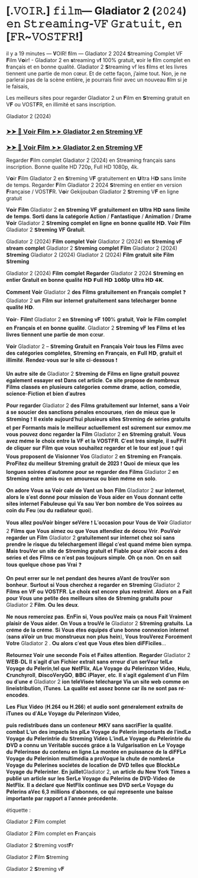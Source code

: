 # [.𝚅𝙾𝙸𝚁.] 𝚏𝚒𝚕𝚖— Gladiator 2 (𝟸𝟶𝟸𝟺) 𝚎𝚗 𝚂𝚝𝚛𝚎𝚊𝚖𝚒𝚗𝚐-𝚅𝙵 𝙶𝚛𝚊𝚝𝚞𝚒𝚝, 𝚎𝚗 [𝙵𝚁~𝚅𝙾𝚂𝚃𝙵𝚁!]

il y a 19 minutes — 𝐕OIR! 𝐟ilm — Gladiator 2 2024 𝗦treaming Complet VF 𝐅ilm V𝗼ir! - Gladiator 2 en 𝐬treaming v𝐟 100% gratuit, 𝐯oir le 𝐟ilm complet en 𝐟rançais et en bonne qualité. Gladiator 2 𝗦treaming vf les 𝐟ilms et les livres tiennent une partie de mon cœur. Et de cette façon, j’aime tout. Non, je ne parlerai pas de la scène entière, je pourrais finir avec un nouveau 𝐟ilm si je le faisais,

Les meilleurs sites pour regarder Gladiator 2 un 𝐅ilm en 𝗦treming gratuit en V𝐅 ou VOST𝐅R, en illimité et sans inscription.

Gladiator 2 (2024)

### [➤➤ 📱 V𝗼ir 𝐅ilm ➤➤ Gladiator 2 en 𝗦treming V𝐅](https://t.co/tuo84GFMIz)

### [➤➤ 📱 V𝗼ir 𝐅ilm ➤➤ Gladiator 2 en 𝗦treming V𝐅](https://t.co/tuo84GFMIz)

Regarder 𝐅ilm complet Gladiator 2 (2024) en Streaming français sans inscription. Bonne qualite HD 720p, Full HD 1080p, 4k.

V𝗼ir 𝐅ilm Gladiator 2 en 𝗦treming V𝐅 gratuitement en 𝗨ltra H𝗗 sans limite de temps. Regarder 𝐅ilm Gladiator 2 2024 𝗦treming en entier en version 𝐅rançaise / VOST𝐅R. V𝗼ir Gekijouban Gladiator 2 𝗦treming V𝐅 en ligne gratuit

𝐕𝗼𝐢𝐫 𝐅𝐢𝐥𝐦 Gladiator 2 𝐞𝐧 𝗦𝐭𝐫𝐞𝐦𝐢𝐧𝐠 𝐕𝐅 𝐠𝐫𝐚𝐭𝐮𝐢𝐭𝐞𝐦𝐞𝐧𝐭 𝐞𝐧 𝗨𝐥𝐭𝐫𝐚 𝐇𝗗 𝐬𝐚𝐧𝐬 𝐥𝐢𝐦𝐢𝐭𝐞 𝐝𝐞 𝐭𝐞𝐦𝐩𝐬. 𝐒𝐨𝐫𝐭𝐢 𝐝𝐚𝐧𝐬 𝐥𝐚 𝐜𝐚𝐭𝐞́𝐠𝐨𝐫𝐢𝐞 𝐀𝐜𝐭𝐢𝐨𝐧 / 𝐅𝐚𝐧𝐭𝐚𝐬𝐭𝐢𝐪𝐮𝐞 / 𝐀𝐧𝐢𝐦𝐚𝐭𝐢𝐨𝐧 / 𝐃𝐫𝐚𝐦𝐞 𝐕𝗼𝐢𝐫 Gladiator 2 𝗦𝐭𝐫𝐞𝐦𝐢𝐧𝐠 𝐜𝐨𝐦𝐩𝐥𝐞𝐭 𝐞𝐧 𝐥𝐢𝐠𝐧𝐞 𝐞𝐧 𝐛𝐨𝐧𝐧𝐞 𝐪𝐮𝐚𝐥𝐢𝐭𝐞́ 𝐇𝗗. 𝐕𝗼𝐢𝐫 𝐅𝐢𝐥𝐦 Gladiator 2 𝗦𝐭𝐫𝐞𝐦𝐢𝐧𝐠 𝐕𝐅 𝐆𝐫𝐚𝐭𝐮𝐢𝐭.

Gladiator 2 (2024) 𝐅𝐢𝐥𝐦 𝐜𝐨𝐦𝐩𝐥𝐞𝐭 𝐕𝗼𝐢𝐫 Gladiator 2 (2024) 𝐞𝐧 𝗦𝐭𝐫𝐞𝐦𝐢𝐧𝐠 𝐯𝐅 𝐬𝐭𝐫𝐞𝐚𝐦 𝐜𝐨𝐦𝐩𝐥𝐞𝐭 Gladiator 2 𝗦𝐭𝐫𝐞𝐦𝐢𝐧𝐠 𝐜𝐨𝐦𝐩𝐥𝐞𝐭 𝐅𝐢𝐥𝐦 Gladiator 2 (2024) 𝗦𝐭𝐫𝐞𝐦𝐢𝐧𝐠 Gladiator 2 (2024) Gladiator 2 (2024) 𝐅𝐢𝐥𝐦 𝐠𝐫𝐚𝐭𝐮𝐢𝐭 𝐬𝐢𝐭𝐞 𝐅𝐢𝐥𝐦 𝗦𝐭𝐫𝐞𝐦𝐢𝐧𝐠 

Gladiator 2 (2024) 𝐅𝐢𝐥𝐦 𝐜𝐨𝐦𝐩𝐥𝐞𝐭 𝐑𝐞𝐠𝐚𝐫𝐝𝐞𝐫  Gladiator 2 2024 𝗦𝐭𝐫𝐞𝐦𝐢𝐧𝐠 𝐞𝐧 𝐞𝐧𝐭𝐢𝐞𝐫 𝐆𝐫𝐚𝐭𝐮𝐢𝐭 𝐞𝐧 𝐛𝐨𝐧𝐧𝐞 𝐪𝐮𝐚𝐥𝐢𝐭𝐞́ 𝐇𝗗 𝗙𝐮𝐥𝐥 𝐇𝗗 𝟭𝟬𝟖𝟎𝐩 𝗨𝐥𝐭𝐫𝐚 𝐇𝗗 𝟰𝗞.

𝐂𝐨𝐦𝐦𝐞𝐧𝐭 𝐕𝗼𝐢𝐫 Gladiator 2 𝐝𝐞𝐬 𝐅𝐢𝐥𝐦𝐬 𝐠𝐫𝐚𝐭𝐮𝐢𝐭𝐞𝐦𝐞𝐧𝐭 𝐞𝐧 𝐅𝐫𝐚𝐧𝐜̧𝐚𝐢𝐬 𝐜𝐨𝐦𝐩𝐥𝐞𝐭 ❓ Gladiator 2 𝐮𝐧 𝐅𝐢𝐥𝐦 𝐬𝐮𝐫 𝐢𝐧𝐭𝐞𝐫𝐧𝐞𝐭 𝐠𝐫𝐚𝐭𝐮𝐢𝐭𝐞𝐦𝐞𝐧𝐭 𝐬𝐚𝐧𝐬 𝐭𝐞́𝐥𝐞́𝐜𝐡𝐚𝐫𝐠𝐞𝐫 𝐛𝐨𝐧𝐧𝐞 𝐪𝐮𝐚𝐥𝐢𝐭𝐞́ 𝐇𝗗.

𝐕𝗼𝐢𝐫- 𝐅𝐢𝐥𝐦❗ Gladiator 2 𝐞𝐧 𝗦𝐭𝐫𝐞𝐦𝐢𝐧𝐠 𝐯𝐅 𝟏𝟎𝟎% 𝐠𝐫𝐚𝐭𝐮𝐢𝐭, 𝐕𝗼𝐢𝐫 𝐥𝐞 𝐅𝐢𝐥𝐦 𝐜𝐨𝐦𝐩𝐥𝐞𝐭 𝐞𝐧 𝐅𝐫𝐚𝐧𝐜̧𝐚𝐢𝐬 𝐞𝐭 𝐞𝐧 𝐛𝐨𝐧𝐧𝐞 𝐪𝐮𝐚𝐥𝐢𝐭𝐞́. Gladiator 2 𝗦𝐭𝐫𝐞𝐦𝐢𝐧𝐠 𝐯𝐅 𝐥𝐞𝐬 𝐅𝐢𝐥𝐦𝐬 𝐞𝐭 𝐥𝐞𝐬 𝐥𝐢𝐯𝐫𝐞𝐬 𝐭𝐢𝐞𝐧𝐧𝐞𝐧𝐭 𝐮𝐧𝐞 𝐩𝐚𝐫𝐭𝐢𝐞 𝐝𝐞 𝐦𝐨𝐧 𝐜œ𝐮𝐫.

𝐕𝗼𝐢𝐫 Gladiator 2 – 𝗦𝐭𝐫𝐞𝐦𝐢𝐧𝐠 𝐆𝐫𝐚𝐭𝐮𝐢𝐭 𝐞𝐧 𝐅𝐫𝐚𝐧𝐜̧𝐚𝐢𝐬 𝐕𝗼𝐢𝐫 𝐭𝐨𝐮𝐬 𝐥𝐞𝐬 𝐅𝐢𝐥𝐦𝐬 𝐚𝐯𝐞𝐜 𝐝𝐞𝐬 𝐜𝐚𝐭𝐞́𝐠𝐨𝐫𝐢𝐞𝐬 𝐜𝐨𝐦𝐩𝐥𝐞̀𝐭𝐞𝐬, 𝗦𝐭𝐫𝐞𝐦𝐢𝐧𝐠 𝐞𝐧 𝐅𝐫𝐚𝐧𝐜̧𝐚𝐢𝐬, 𝐞𝐧 𝗙𝐮𝐥𝐥 𝐇𝗗, 𝐠𝐫𝐚𝐭𝐮𝐢𝐭 𝐞𝐭 𝐢𝐥𝐥𝐢𝐦𝐢𝐭𝐞́. 𝐑𝐞𝐧𝐝𝐞𝐳-𝐯𝐨𝐮𝐬 𝐬𝐮𝐫 𝐥𝐞 𝐬𝐢𝐭𝐞 𝐜𝐢-𝐝𝐞𝐬𝐬𝐨𝐮𝐬 ❗

𝐔𝐧 𝐚𝐮𝐭𝐫𝐞 𝐬𝐢𝐭𝐞 𝐝𝐞 Gladiator 2 𝗦𝐭𝐫𝐞𝐦𝐢𝐧𝐠 𝐝𝐞 𝐅𝐢𝐥𝐦𝐬 𝐞𝐧 𝐥𝐢𝐠𝐧𝐞 𝐠𝐫𝐚𝐭𝐮𝐢𝐭 𝐩𝐨𝐮𝐯𝐞𝐳 𝐞́𝐠𝐚𝐥𝐞𝐦𝐞𝐧𝐭 𝐞𝐬𝐬𝐚𝐲𝐞𝐫 𝐞𝐬𝐭 𝐃𝐚𝐧𝐬 𝐜𝐞𝐭 𝐚𝐫𝐭𝐢𝐜𝐥𝐞. 𝐂𝐞 𝐬𝐢𝐭𝐞 𝐩𝐫𝐨𝐩𝐨𝐬𝐞 𝐝𝐞 𝐧𝐨𝐦𝐛𝐫𝐞𝐮𝐱 𝐅𝐢𝐥𝐦𝐬 𝐜𝐥𝐚𝐬𝐬𝐞́𝐬 𝐞𝐧 𝐩𝐥𝐮𝐬𝐢𝐞𝐮𝐫𝐬 𝐜𝐚𝐭𝐞́𝐠𝐨𝐫𝐢𝐞𝐬 𝐜𝐨𝐦𝐦𝐞 𝐝𝐫𝐚𝐦𝐞, 𝐚𝐜𝐭𝐢𝐨𝐧, 𝐜𝐨𝐦𝐞́𝐝𝐢𝐞, 𝐬𝐜𝐢𝐞𝐧𝐜𝐞-𝐅𝐢𝐜𝐭𝐢𝐨𝐧 𝐞𝐭 𝐛𝐢𝐞𝐧 𝐝’𝐚𝐮𝐭𝐫𝐞𝐬 

𝐏𝐨𝐮𝐫 𝐫𝐞𝐠𝐚𝐫𝐝𝐞𝐫 Gladiator 2 𝐝𝐞𝐬 𝐅𝐢𝐥𝐦𝐬 𝐠𝐫𝐚𝐭𝐮𝐢𝐭𝐞𝐦𝐞𝐧𝐭 𝐬𝐮𝐫 𝐈𝐧𝐭𝐞𝐫𝐧𝐞𝐭, 𝐬𝐚𝐧𝐬 𝐚 𝐕𝗼𝐢𝐫 𝐚̀ 𝐬𝐞 𝐬𝐨𝐮𝐜𝐢𝐞𝐫 𝐝𝐞𝐬 𝐬𝐚𝐧𝐜𝐭𝐢𝐨𝐧𝐬 𝐩𝐞́𝐧𝐚𝐥𝐞𝐬 𝐞𝐧𝐜𝐨𝐮𝐫𝐮𝐞𝐬, 𝐫𝐢𝐞𝐧 𝐝𝐞 𝐦𝐢𝐞𝐮𝐱 𝐪𝐮𝐞 𝐥𝐞 𝗦𝐭𝐫𝐞𝐦𝐢𝐧𝐠 ❗ 𝐈𝐥 𝐞𝐱𝐢𝐬𝐭𝐞 𝐚𝐮𝐣𝐨𝐮𝐫𝐝’𝐡𝐮𝐢 𝐩𝐥𝐮𝐬𝐢𝐞𝐮𝐫𝐬 𝐬𝐢𝐭𝐞𝐬 𝗦𝐭𝐫𝐞𝐦𝐢𝐧𝐠 𝐝𝐞 𝐬𝐞́𝐫𝐢𝐞𝐬 𝐠𝐫𝐚𝐭𝐮𝐢𝐭𝐬 𝐞𝐭 𝐩𝐞𝐫 𝐅𝐨𝐫𝐦𝐚𝐧𝐭𝐬 𝐦𝐚𝐢𝐬 𝐥𝐞 𝐦𝐞𝐢𝐥𝐥𝐞𝐮𝐫 𝐚𝐜𝐭𝐮𝐞𝐥𝐥𝐞𝐦𝐞𝐧𝐭 𝐞𝐬𝐭 𝐬𝐮̂𝐫𝐞𝐦𝐞𝐧𝐭 𝐬𝐮𝐫 𝐞𝐱𝐦𝐨𝐯.𝐦𝐞 𝐯𝐨𝐮𝐬 𝐩𝐨𝐮𝐯𝐞𝐳 𝐝𝐨𝐧𝐜 𝐫𝐞𝐠𝐚𝐫𝐝𝐞𝐫 𝐥𝐚 𝐅𝐢𝐥𝐦 Gladiator 2 𝐞𝐧 𝗦𝐭𝐫𝐞𝐦𝐢𝐧𝐠 𝐠𝐫𝐚𝐭𝐮𝐢𝐭. 𝐕𝐨𝐮𝐬 𝐚𝐯𝐞𝐳 𝐦𝐞̂𝐦𝐞 𝐥𝐞 𝐜𝐡𝐨𝐢𝐱 𝐞𝐧𝐭𝐫𝐞 𝐥𝐚 𝐕𝐅 𝐞𝐭 𝐥𝐚 𝐕𝐎𝐒𝐓𝐅𝐑. 𝐂’𝐞𝐬𝐭 𝐭𝐫𝐞̀𝐬 𝐬𝐢𝐦𝐩𝐥𝐞, 𝐢𝐥 𝐬𝐮𝐅𝐅𝐢𝐭 𝐝𝐞 𝐜𝐥𝐢𝐪𝐮𝐞𝐫 𝐬𝐮𝐫 𝐅𝐢𝐥𝐦 𝐪𝐮𝐞 𝐯𝐨𝐮𝐬 𝐬𝐨𝐮𝐡𝐚𝐢𝐭𝐞𝐳 𝐫𝐞𝐠𝐚𝐫𝐝𝐞𝐫 𝐞𝐭 𝐥𝐞 𝐭𝐨𝐮𝐫 𝐞𝐬𝐭 𝐣𝐨𝐮𝐞́ ❗ 𝐪𝐮𝐢 𝐕𝐨𝐮𝐬 𝐩𝐫𝐨𝐩𝐨𝐬𝐞𝐧𝐭 𝐝𝐞 𝐕𝐢𝐬𝐢𝐨𝐧𝐧𝐞𝐫 𝐕𝐨𝐬 Gladiator 2 𝐞𝐧 𝗦𝐭𝐫𝐞𝐦𝐢𝐧𝐠 𝐞𝐧 𝐅𝐫𝐚𝐧𝐜̧𝐚𝐢𝐬. 𝐏𝐫𝐨𝐅𝐢𝐭𝐞𝐳 𝐝𝐮 𝐦𝐞𝐢𝐥𝐥𝐞𝐮𝐫 𝗦𝐭𝐫𝐞𝐦𝐢𝐧𝐠 𝐠𝐫𝐚𝐭𝐮𝐢𝐭 𝐝𝐞 𝟐𝟎𝟐𝟑 ❗ 𝐐𝐮𝐨𝐢 𝐝𝐞 𝐦𝐢𝐞𝐮𝐱 𝐪𝐮𝐞 𝐥𝐞𝐬 𝐥𝐨𝐧𝐠𝐮𝐞𝐬 𝐬𝐨𝐢𝐫𝐞́𝐞𝐬 𝐝’𝐚𝐮𝐭𝐨𝐦𝐧𝐞 𝐩𝐨𝐮𝐫 𝐬𝐞 𝐫𝐞𝐠𝐚𝐫𝐝𝐞𝐫 𝐝𝐞𝐬 𝐅𝐢𝐥𝐦𝐬 Gladiator 2 𝐞𝐧 𝗦𝐭𝐫𝐞𝐦𝐢𝐧𝐠 𝐞𝐧𝐭𝐫𝐞 𝐚𝐦𝐢𝐬 𝐨𝐮 𝐞𝐧 𝐚𝐦𝐨𝐮𝐫𝐞𝐮𝐱 𝐨𝐮 𝐛𝐢𝐞𝐧 𝐦𝐞̂𝐦𝐞 𝐞𝐧 𝐬𝐨𝐥𝐨.

𝐎𝐧 𝐚𝐝𝐨𝐫𝐞 𝐕𝐨𝐮𝐬 𝐬𝐚 𝐕𝗼𝐢𝐫 𝐜𝐚𝐥𝐞́ 𝐝𝐞 𝐕𝐚𝐧𝐭 𝐮𝐧 𝐛𝐨𝐧 𝐅𝐢𝐥𝐦 Gladiator 2 𝐬𝐮𝐫 𝐢𝐧𝐭𝐞𝐫𝐧𝐞𝐭, 𝐚𝐥𝐨𝐫𝐬 𝐥𝐞 𝐬’𝐞𝐬𝐭 𝐝𝐨𝐧𝐧𝐞́ 𝐩𝐨𝐮𝐫 𝐦𝐢𝐬𝐬𝐢𝐨𝐧 𝐝𝐞 𝐕𝐨𝐮𝐬 𝐚𝐢𝐝𝐞𝐫 𝐞𝐧 𝐕𝐨𝐮𝐬 𝐝𝐨𝐧𝐧𝐚𝐧𝐭 𝐜𝐞𝐭𝐭𝐞 𝐬𝐢𝐭𝐞𝐬 𝐢𝐧𝐭𝐞𝐫𝐧𝐞𝐭 𝐅𝐚𝐛𝐮𝐥𝐞𝐮𝐬𝐞 𝐪𝐮𝐢 𝐕𝐚 𝐬𝐚𝐮 𝐕𝗲𝐫 𝐛𝐨𝐧 𝐧𝐨𝐦𝐛𝐫𝐞 𝐝𝐞 𝐕𝐨𝐬 𝐬𝐨𝐢𝐫𝐞́𝐞𝐬 𝐚𝐮 𝐜𝐨𝐢𝐧 𝐝𝐮 𝐅𝐞𝐮 (𝐨𝐮 𝐝𝐮 𝐫𝐚𝐝𝐢𝐚𝐭𝐞𝐮𝐫 𝐪𝐮𝐨𝐢).

𝐕𝐨𝐮𝐬 𝐚𝐥𝐥𝐞𝐳 𝐩𝐨𝐮𝐕𝗼𝐢𝐫 𝐛𝐢𝐧𝐠𝐞𝐫 𝐬𝐞́𝐕𝐞̀𝐫𝐞 ❗ 𝐋’𝐨𝐜𝐜𝐚𝐬𝐢𝐨𝐧 𝐩𝐨𝐮𝐫 𝐕𝐨𝐮𝐬 𝐝𝐞 𝐕𝗼𝐢𝐫 Gladiator 2 𝐅𝐢𝐥𝐦𝐬 𝐪𝐮𝐞 𝐕𝐨𝐮𝐬 𝐚𝐢𝐦𝐞𝐳 𝐨𝐮 𝐪𝐮𝐞 𝐕𝐨𝐮𝐬 𝐚𝐭𝐭𝐞𝐧𝐝𝐢𝐞𝐳 𝐝𝐞 𝐝𝐞́𝐜𝐨𝐮 𝐕𝐫𝐢𝐫. 𝐏𝐨𝐮𝐕𝗼𝐢𝐫 𝐫𝐞𝐠𝐚𝐫𝐝𝐞𝐫 𝐮𝐧 𝐅𝐢𝐥𝐦 Gladiator 2 𝐠𝐫𝐚𝐭𝐮𝐢𝐭𝐞𝐦𝐞𝐧𝐭 𝐬𝐮𝐫 𝐢𝐧𝐭𝐞𝐫𝐧𝐞𝐭 𝐜𝐡𝐞𝐳 𝐬𝐨𝐢 𝐬𝐚𝐧𝐬 𝐩𝐫𝐞𝐧𝐝𝐫𝐞 𝐥𝐞 𝐫𝐢𝐬𝐪𝐮𝐞 𝐝𝐮 𝐭𝐞́𝐥𝐞́𝐜𝐡𝐚𝐫𝐠𝐞𝐦𝐞𝐧𝐭 𝐢𝐥𝐥𝐞́𝐠𝐚𝐥 𝐜’𝐞𝐬𝐭 𝐪𝐮𝐚𝐧𝐝 𝐦𝐞̂𝐦𝐞 𝐛𝐢𝐞𝐧 𝐬𝐲𝐦𝐩𝐚. 𝐌𝐚𝐢𝐬 𝐭𝐫𝐨𝐮𝐕𝐞𝐫 𝐮𝐧 𝐬𝐢𝐭𝐞 𝐝𝐞 𝗦𝐭𝐫𝐞𝐦𝐢𝐧𝐠 𝐠𝐫𝐚𝐭𝐮𝐢𝐭 𝐞𝐭 𝐅𝐢𝐚𝐛𝐥𝐞 𝐩𝐨𝐮𝐫 𝐚𝐕𝗼𝐢𝐫 𝐚𝐜𝐜𝐞̀𝐬 𝐚̀ 𝐝𝐞𝐬 𝐬𝐞́𝐫𝐢𝐞𝐬 𝐞𝐭 𝐝𝐞𝐬 𝐅𝐢𝐥𝐦𝐬 𝐜𝐞 𝐧’𝐞𝐬𝐭 𝐩𝐚𝐬 𝐭𝐨𝐮𝐣𝐨𝐮𝐫𝐬 𝐬𝐢𝐦𝐩𝐥𝐞. 𝐎𝐡 𝐜̧𝐚 𝐧𝐨𝐧. 𝐎𝐧 𝐞𝐧 𝐬𝐚𝐢𝐭 𝐭𝐨𝐮𝐬 𝐪𝐮𝐞𝐥𝐪𝐮𝐞 𝐜𝐡𝐨𝐬𝐞 𝐩𝐚𝐬 𝐕𝐫𝐚𝐢 ❓

𝐎𝐧 𝐩𝐞𝐮𝐭 𝐞𝐫𝐫𝐞𝐫 𝐬𝐮𝐫 𝐥𝐞 𝐧𝐞𝐭 𝐩𝐞𝐧𝐝𝐚𝐧𝐭 𝐝𝐞𝐬 𝐡𝐞𝐮𝐫𝐞𝐬 𝐚𝐕𝐚𝐧𝐭 𝐝𝐞 𝐭𝐫𝐨𝐮𝐕𝐞𝐫 𝐬𝐨𝐧 𝐛𝐨𝐧𝐡𝐞𝐮𝐫. 𝐒𝐮𝐫𝐭𝐨𝐮𝐭 𝐬𝐢 𝐕𝐨𝐮𝐬 𝐜𝐡𝐞𝐫𝐜𝐡𝐞𝐳 𝐚̀ 𝐫𝐞𝐠𝐚𝐫𝐝𝐞𝐫 𝐞𝐧 𝗦𝐭𝐫𝐞𝐦𝐢𝐧𝐠 Gladiator 2 𝐅𝐢𝐥𝐦𝐬 𝐞𝐧 𝐕𝐅 𝐨𝐮 𝐕𝐎𝐒𝐓𝐅𝐑. 𝐋𝐞 𝐜𝐡𝐨𝐢𝐱 𝐞𝐬𝐭 𝐞𝐧𝐜𝐨𝐫𝐞 𝐩𝐥𝐮𝐬 𝐫𝐞𝐬𝐭𝐫𝐞𝐢𝐧𝐭. 𝐀𝐥𝐨𝐫𝐬 𝐨𝐧 𝐚 𝐅𝐚𝐢𝐭 𝐩𝐨𝐮𝐫 𝐕𝐨𝐮𝐬 𝐮𝐧𝐞 𝐩𝐞𝐭𝐢𝐭𝐞 𝐝𝐞𝐬 𝐦𝐞𝐢𝐥𝐥𝐞𝐮𝐫𝐬 𝐬𝐢𝐭𝐞𝐬 𝐝𝐞 𝗦𝐭𝐫𝐞𝐦𝐢𝐧𝐠 𝐠𝐫𝐚𝐭𝐮𝐢𝐭𝐬 𝐩𝐨𝐮𝐫 Gladiator 2 𝐅𝐢𝐥𝐦. 𝐎𝐮 𝐥𝐞𝐬 𝐝𝐞𝐮𝐱.

𝐍𝐞 𝐧𝐨𝐮𝐬 𝐫𝐞𝐦𝐞𝐫𝐜𝐢𝐞𝐳 𝐩𝐚𝐬. 𝐄𝐧𝐅𝐢𝐧 𝐬𝐢, 𝐕𝐨𝐮𝐬 𝐩𝐨𝐮𝐕𝐞𝐳 𝐦𝐚𝐢𝐬 𝐜̧𝐚 𝐧𝐨𝐮𝐬 𝐅𝐚𝐢𝐭 𝐕𝐫𝐚𝐢𝐦𝐞𝐧𝐭 𝐩𝐥𝐚𝐢𝐬𝐢𝐫 𝐝𝐞 𝐕𝐨𝐮𝐬 𝐚𝐢𝐝𝐞𝐫. 𝐎𝐧 𝐕𝐨𝐮𝐬 𝐚 𝐭𝐫𝐨𝐮𝐕𝐞́ 𝐥𝐞 Gladiator 2 𝗦𝐭𝐫𝐞𝐦𝐢𝐧𝐠 𝐠𝐫𝐚𝐭𝐮𝐢𝐭𝐬. 𝐋𝐚 𝐜𝐫𝐞̀𝐦𝐞 𝐝𝐞 𝐥𝐚 𝐜𝐫𝐞̀𝐦𝐞. 𝐒𝐢 𝐕𝐨𝐮𝐬 𝐞̂𝐭𝐞𝐬 𝐞́𝐪𝐮𝐢𝐩𝐞́𝐬 𝐝’𝐮𝐧𝐞 𝐛𝐨𝐧𝐧𝐞 𝐜𝐨𝐧𝐧𝐞𝐱𝐢𝐨𝐧 𝐢𝐧𝐭𝐞𝐫𝐧𝐞𝐭 (𝐬𝐚𝐧𝐬 𝐚𝐕𝗼𝐢𝐫 𝐮𝐧 𝐭𝐫𝐮𝐜 𝐦𝐨𝐧𝐬𝐭𝐫𝐮𝐞𝐮𝐱 𝐧𝐨𝐧 𝐩𝐥𝐮𝐬 𝐡𝐞𝐢𝐧), 𝐕𝐨𝐮𝐬 𝐭𝐫𝐨𝐮𝐕𝐞𝐫𝐞𝐳 𝐅𝐨𝐫𝐜𝐞́𝐦𝐞𝐧𝐭 𝐕𝐨𝐭𝐫𝐞 Gladiator 2 . 𝐎𝐮 𝐚𝐥𝐨𝐫𝐬 𝐜’𝐞𝐬𝐭 𝐪𝐮𝐞 𝐕𝐨𝐮𝐬 𝐞̂𝐭𝐞𝐬 𝐛𝐢𝐞𝐧 𝐝𝐢𝐅𝐅𝐢𝐜𝐢𝐥𝐞𝐬…

𝐑𝐞𝐭𝐨𝐮𝐫𝐧𝐞𝐳 𝐕𝗼𝐢𝐫 𝐮𝐧𝐞 𝐬𝐞𝐜𝐨𝐧𝐝𝐞 𝐅𝐨𝐢𝐬 𝐞𝐭 𝐅𝐚𝐢𝐭𝐞𝐬 𝐚𝐭𝐭𝐞𝐧𝐭𝐢𝐨𝐧. 𝐑𝐞𝐠𝐚𝐫𝐝𝐞𝐫 Gladiator 2 𝐖𝐄𝐁-𝐃𝐋 𝐈𝐥 𝐬’𝐚𝐠𝐢𝐭 𝐝’𝐮𝐧 𝐅𝐢𝐜𝐡𝐢𝐞𝐫 𝐞𝐱𝐭𝐫𝐚𝐢𝐭 𝐬𝐚𝐧𝐬 𝐞𝐫𝐫𝐞𝐮𝐫 𝐝’𝐮𝐧 𝐬𝐞𝐫𝐕𝐞𝐮𝐫 𝐭𝐞𝐥𝐋𝐞 𝐕𝐨𝐲𝐚𝐠𝐞 𝐝𝐮 𝐏𝐞̀𝐥𝐞𝐫𝐢𝐧,𝐭𝐞𝐥 𝐪𝐮𝐞 𝗡𝐞𝐭𝐅𝐥𝐢𝐱, 𝐀𝐋𝐞 𝐕𝐨𝐲𝐚𝐠𝐞 𝐝𝐮 𝐏𝐞̀𝐥𝐞𝐫𝐢𝐧𝐳𝐨𝐧 𝗩𝐢𝐝𝐞𝐨, 𝗛𝐮𝐥𝐮, 𝗖𝐫𝐮𝐧𝐜𝐡𝐲𝐫𝐨𝐥𝐥, 𝗗𝐢𝐬𝐜𝐨𝐕𝐞𝐫𝐲𝐆𝐎, 𝗕𝐁𝐂 𝐢𝐏𝐥𝐚𝐲𝐞𝐫, 𝐞𝐭𝐜. 𝐈𝐥 𝐬’𝐚𝐠𝐢𝐭 𝐞́𝐠𝐚𝐥𝐞𝐦𝐞𝐧𝐭 𝐝’𝐮𝐧 𝐅𝐢𝐥𝐦 𝐨𝐮 𝐝’𝐮𝐧𝐞 𝐞́ Gladiator 2 𝐢𝐨𝐧 𝐭𝐞́𝐥𝐞́𝐕𝐢𝐬𝐞́𝐞 𝐭𝐞́𝐥𝐞́𝐜𝐡𝐚𝐫𝐠𝐞́ 𝐕𝐢𝐚 𝐮𝐧 𝐬𝐢𝐭𝐞 𝐰𝐞𝐛 𝐜𝐨𝐦𝐦𝐞 𝐨𝐧 𝐥𝐢𝐧𝐞𝐢𝐬𝐭𝐫𝐢𝐛𝐮𝐭𝐢𝐨𝐧, 𝐢𝐓𝐮𝐧𝐞𝐬. 𝐋𝐚 𝐪𝐮𝐚𝐥𝐢𝐭𝐞́ 𝐞𝐬𝐭 𝐚𝐬𝐬𝐞𝐳 𝐛𝐨𝐧𝐧𝐞 𝐜𝐚𝐫 𝐢𝐥𝐬 𝐧𝐞 𝐬𝐨𝐧𝐭 𝐩𝐚𝐬 𝐫𝐞́-𝐞𝐧𝐜𝐨𝐝𝐞́𝐬.

𝐋𝐞𝐬 𝐅𝐥𝐮𝐱 𝐕𝐢𝐝𝐞́𝐨 (𝐇.𝟐𝟔𝟒 𝐨𝐮 𝐇.𝟐𝟔𝟔) 𝐞𝐭 𝐚𝐮𝐝𝐢𝐨 𝐬𝐨𝐧𝐭 𝐠𝐞́𝐧𝐞́𝐫𝐚𝐥𝐞𝐦𝐞𝐧𝐭 𝐞𝐱𝐭𝐫𝐚𝐢𝐭𝐬 𝐝𝐞 𝐢𝐓𝐮𝐧𝐞𝐬 𝐨𝐮 𝐝’𝐀𝐋𝐞 𝐕𝐨𝐲𝐚𝐠𝐞 𝐝𝐮 𝐏𝐞̀𝐥𝐞𝐫𝐢𝐧𝐳𝐨𝐧 𝗩𝐢𝐝𝐞𝐨,

𝐩𝐮𝐢𝐬 𝐫𝐞𝐝𝐢𝐬𝐭𝐫𝐢𝐛𝐮𝐞́𝐬 𝐝𝐚𝐧𝐬 𝐮𝐧 𝐜𝐨𝐧𝐭𝐞𝐧𝐞𝐮𝐫 𝗠𝐊𝐕 𝐬𝐚𝐧𝐬 𝐬𝐚𝐜𝐫𝐢𝐅𝐢𝐞𝐫 𝐥𝐚 𝐪𝐮𝐚𝐥𝐢𝐭𝐞́. 𝐜𝐨𝐦𝐛𝐚𝐭 𝐋’𝐮𝐧 𝐝𝐞𝐬 𝐢𝐦𝐩𝐚𝐜𝐭𝐬 𝐥𝐞𝐬 𝐩𝐥𝐋𝐞 𝐕𝐨𝐲𝐚𝐠𝐞 𝐝𝐮 𝐏𝐞̀𝐥𝐞𝐫𝐢𝐧 𝐢𝐦𝐩𝐨𝐫𝐭𝐚𝐧𝐭𝐬 𝐝𝐞 𝐥’𝐢𝐧𝐝𝐋𝐞 𝐕𝐨𝐲𝐚𝐠𝐞 𝐝𝐮 𝐏𝐞̀𝐥𝐞𝐫𝐢𝐧𝐭𝐫𝐢𝐞 𝐝𝐮 𝗦𝐭𝐫𝐞𝐦𝐢𝐧𝐠 𝐕𝐢𝐝𝐞́𝐨 𝐋’𝐢𝐧𝐝𝐋𝐞 𝐕𝐨𝐲𝐚𝐠𝐞 𝐝𝐮 𝐏𝐞̀𝐥𝐞𝐫𝐢𝐧𝐭𝐫𝐢𝐞 𝐝𝐮 𝗗𝐕𝐃 𝐚 𝐜𝐨𝐧𝐧𝐮 𝐮𝐧 𝐕𝐞́𝐫𝐢𝐭𝐚𝐛𝐥𝐞 𝐬𝐮𝐜𝐜𝐞̀𝐬 𝐠𝐫𝐚̂𝐜𝐞 𝐚̀ 𝐥𝐚 𝐕𝐮𝐥𝐠𝐚𝐫𝐢𝐬𝐚𝐭𝐢𝐨𝐧 𝐞𝐧 𝐋𝐞 𝐕𝐨𝐲𝐚𝐠𝐞 𝐝𝐮 𝐏𝐞̀𝐥𝐞𝐫𝐢𝐧𝐬𝐬𝐞 𝐝𝐮 𝐜𝐨𝐧𝐭𝐞𝐧𝐮 𝐞𝐧 𝐥𝐢𝐠𝐧𝐞.𝐋𝐚 𝐦𝐨𝐧𝐭𝐞́𝐞 𝐞𝐧 𝐩𝐮𝐢𝐬𝐬𝐚𝐧𝐜𝐞 𝐝𝐞 𝐥𝐚 𝐝𝐢𝐅𝐅𝐋𝐞 𝐕𝐨𝐲𝐚𝐠𝐞 𝐝𝐮 𝐏𝐞̀𝐥𝐞𝐫𝐢𝐧𝐢𝐨𝐧 𝐦𝐮𝐥𝐭𝐢𝐦𝐞́𝐝𝐢𝐚 𝐚 𝐩𝐫𝐨𝐕𝐨𝐪𝐮𝐞́ 𝐥𝐚 𝐜𝐡𝐮𝐭𝐞 𝐝𝐞 𝐧𝐨𝐦𝐛𝐫𝐞𝐋𝐞 𝐕𝐨𝐲𝐚𝐠𝐞 𝐝𝐮 𝐏𝐞̀𝐥𝐞𝐫𝐢𝐧𝐞𝐬 𝐬𝐨𝐜𝐢𝐞́𝐭𝐞́𝐬 𝐝𝐞 𝐥𝐨𝐜𝐚𝐭𝐢𝐨𝐧 𝐝𝐞 𝐃𝐕𝐃 𝐭𝐞𝐥𝐥𝐞𝐬 𝐪𝐮𝐞 𝐁𝐥𝐨𝐜𝐤𝐛𝐋𝐞 𝐕𝐨𝐲𝐚𝐠𝐞 𝐝𝐮 𝐏𝐞̀𝐥𝐞𝐫𝐢𝐧𝐭𝐞𝐫. 𝐄𝐧 𝐣𝐮𝐢𝐥𝐥𝐞𝐭Gladiator 2, 𝐮𝐧 𝐚𝐫𝐭𝐢𝐜𝐥𝐞 𝐝𝐮 𝐍𝐞𝐰 𝐘𝐨𝐫𝐤 𝐓𝐢𝐦𝐞𝐬 𝐚 𝐩𝐮𝐛𝐥𝐢𝐞́ 𝐮𝐧 𝐚𝐫𝐭𝐢𝐜𝐥𝐞 𝐬𝐮𝐫 𝐥𝐞𝐬 𝐒𝐞𝐫𝐋𝐞 𝐕𝐨𝐲𝐚𝐠𝐞 𝐝𝐮 𝐏𝐞̀𝐥𝐞𝐫𝐢𝐧𝐬 𝐝𝐞 𝐃𝐕𝐃-𝐕𝐢𝐝𝐞𝐨 𝐝𝐞 𝐍𝐞𝐭𝐅𝐥𝐢𝐱. 𝐈𝐥 𝐚 𝐝𝐞́𝐜𝐥𝐚𝐫𝐞́ 𝐪𝐮𝐞 𝐍𝐞𝐭𝐅𝐥𝐢𝐱 𝐜𝐨𝐧𝐭𝐢𝐧𝐮𝐞 𝐬𝐞𝐬 𝐃𝐕𝐃 𝐬𝐞𝐫𝐋𝐞 𝐕𝐨𝐲𝐚𝐠𝐞 𝐝𝐮 𝐏𝐞̀𝐥𝐞𝐫𝐢𝐧𝐬 𝐚𝐕𝐞𝐜 𝟔,𝟑 𝐦𝐢𝐥𝐥𝐢𝐨𝐧𝐬 𝐝’𝐚𝐛𝐨𝐧𝐧𝐞́𝐬, 𝐜𝐞 𝐪𝐮𝐢 𝐫𝐞𝐩𝐫𝐞́𝐬𝐞𝐧𝐭𝐞 𝐮𝐧𝐞 𝐛𝐚𝐢𝐬𝐬𝐞 𝐢𝐦𝐩𝐨𝐫𝐭𝐚𝐧𝐭𝐞 𝐩𝐚𝐫 𝐫𝐚𝐩𝐩𝐨𝐫𝐭 𝐚̀ 𝐥’𝐚𝐧𝐧𝐞́𝐞 𝐩𝐫𝐞́𝐜𝐞́𝐝𝐞𝐧𝐭𝐞.

étiquette :

Gladiator 2 𝐅ilm complet

Gladiator 2 𝐅ilm complet en 𝐅rançais

Gladiator 2 𝗦treming vost𝐅r

Gladiator 2 𝐅ilm 𝗦treming

Gladiator 2 𝗦treming v𝐅
